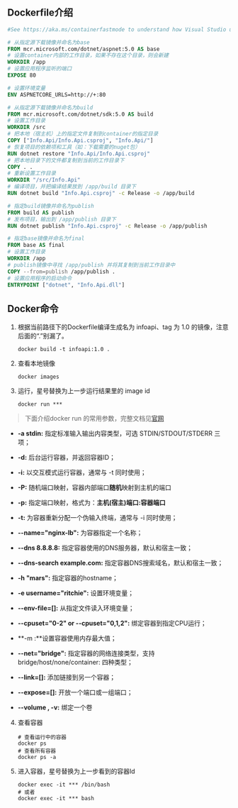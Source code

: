 ## Dockerfile介绍

```dockerfile
#See https://aka.ms/containerfastmode to understand how Visual Studio uses this Dockerfile to build your images for faster debugging.

# 从指定源下载镜像并命名为base
FROM mcr.microsoft.com/dotnet/aspnet:5.0 AS base
# 设置container内部的工作目录，如果不存在这个目录，则会新建
WORKDIR /app
# 设置应用程序监听的端口
EXPOSE 80

# 设置环境变量
ENV ASPNETCORE_URLS=http://+:80

# 从指定源下载镜像并命名为build
FROM mcr.microsoft.com/dotnet/sdk:5.0 AS build
# 设置工作目录
WORKDIR /src
# 把本地（宿主机）上的指定文件复制到container的指定目录
COPY ["Info.Api/Info.Api.csproj", "Info.Api/"]
# 恢复项目的依赖项和工具（如：下载需要的nuget包）
RUN dotnet restore "Info.Api/Info.Api.csproj"
# 把本地目录下的文件都复制到当前的工作目录下
COPY . .
# 重新设置工作目录
WORKDIR "/src/Info.Api"
# 编译项目，并把编译结果放到 /app/build 目录下
RUN dotnet build "Info.Api.csproj" -c Release -o /app/build

# 指定build镜像并命名为publish
FROM build AS publish
# 发布项目，输出到 /app/publish 目录下
RUN dotnet publish "Info.Api.csproj" -c Release -o /app/publish

# 指定base镜像并命名为final
FROM base AS final
# 设置工作目录
WORKDIR /app
# publish镜像中寻找 /app/publish 并将其复制到当前工作目录中
COPY --from=publish /app/publish .
# 设置应用程序的启动命令
ENTRYPOINT ["dotnet", "Info.Api.dll"]
```

## Docker命令

1. 根据当前路径下的Dockerfile编译生成名为 infoapi、tag 为 1.0 的镜像，注意后面的“.”别漏了。

   ```shell
   docker build -t infoapi:1.0 .
   ```

2. 查看本地镜像

   ```shell
   docker images
   ```

3. 运行，星号替换为上一步运行结果里的 image id

   ```shell
   docker run ***
   ```

> 下面介绍docker run 的常用参数，完整文档见[官网](https://docs.docker.com/engine/reference/commandline/run/)

- **-a stdin:** 指定标准输入输出内容类型，可选 STDIN/STDOUT/STDERR 三项；

- **-d:** 后台运行容器，并返回容器ID；
- **-i:** 以交互模式运行容器，通常与 -t 同时使用；
- **-P:** 随机端口映射，容器内部端口**随机**映射到主机的端口
- **-p:** 指定端口映射，格式为：**主机(宿主)端口:容器端口**
- **-t:** 为容器重新分配一个伪输入终端，通常与 -i 同时使用；
- **--name="nginx-lb":** 为容器指定一个名称；
- **--dns 8.8.8.8:** 指定容器使用的DNS服务器，默认和宿主一致；
- **--dns-search example.com:** 指定容器DNS搜索域名，默认和宿主一致；
- **-h "mars":** 指定容器的hostname；
- **-e username="ritchie":** 设置环境变量；
- **--env-file=[]:** 从指定文件读入环境变量；
- **--cpuset="0-2" or --cpuset="0,1,2":** 绑定容器到指定CPU运行；
- **-m :**设置容器使用内存最大值；
- **--net="bridge":** 指定容器的网络连接类型，支持 bridge/host/none/container: 四种类型；
- **--link=[]:** 添加链接到另一个容器；
- **--expose=[]:** 开放一个端口或一组端口；
- **--volume , -v:** 绑定一个卷

4. 查看容器

   ```shell
   # 查看运行中的容器
   docker ps
   # 查看所有容器
   docker ps -a
   ```

5. 进入容器，星号替换为上一步看到的容器Id

   ```shell
   docker exec -it *** /bin/bash  
   # 或者
   docker exec -it *** bash
   ```

   
